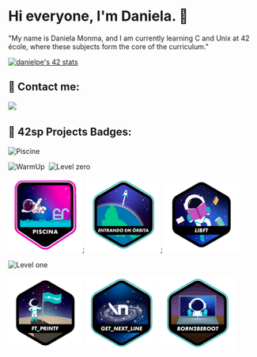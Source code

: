 # Hi everyone, I'm Daniela. 🐥 

"My name is Daniela Monma, and I am currently learning C and Unix at 42 école, where these subjects form the core of the curriculum."

[![danielpe's 42 stats](https://badge.mediaplus.ma/starryblue/danielpe)](https://github.com/oakoudad/badge42)

## 📩 Contact me:

<div align="left" style="display: inline-block">
	<a href="https://www.linkedin.com/in/danielamonma/" target="_blank"><img src="https://img.shields.io/badge/LinkedIn-0077B5?style=for-the-badge&logo=linkedin&logoColor=white" target="_blank"></a>
</div>

## 🏅 42sp Projects Badges:


![Piscine](https://img.shields.io/badge/School-Piscine-skyblue?style=for-the-badge&&logo=42) 

![WarmUp](https://img.shields.io/badge/School-WarmUp-skyblue?style=for-the-badge&&logo=42) 
![]() 
![Level zero](https://img.shields.io/badge/School-Level_zero-skyblue?style=for-the-badge&&logo=42)



[![Piscine](./42%20badge/piscina.png)](https://github.com/DanielaMonma/C---Piscine);
[![WarmUp](./42%20badge/phase_onee.png)]();
[![Libft](./42%20badge/libftn.png)](https://github.com/DanielaMonma/Libft.c)


<div align="left" style="display: inline-block">
<img alt="Level one" src="https://img.shields.io/badge/School-Level one-skyblue?style=for-the-badge&&logo=42">
<div id="Level_one" style="display: inline-block; vertical-align: middle;">

[![Printf](./42%20badge/ft_printfn.png)](loading...)
[![Get next line](./42%20badge/get_next_linee.png)](loading...)
[![Born 2 be root](./42%20badge/born2beroote.png)](loading...)
</div>
</div>
<h2></h2>

